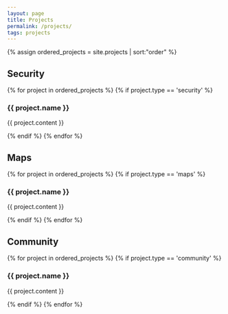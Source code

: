 ```yaml
---
layout: page
title: Projects
permalink: /projects/
tags: projects
---
```


{% assign ordered_projects = site.projects | sort:"order" %}
## Security

{% for project in ordered_projects %}
  {% if project.type == 'security' %}
<h3>{{ project.name }}</h3>
<p> {{ project.content }} </p>
  {% endif %}
{% endfor %}

## Maps

{% for project in ordered_projects %}
  {% if project.type == 'maps' %}
<h3>{{ project.name }}</h3>
<p> {{ project.content }} </p>
  {% endif %}
{% endfor %}

## Community

{% for project in ordered_projects %}
  {% if project.type == 'community' %}
<h3>{{ project.name }}</h3>
<p> {{ project.content }} </p>
  {% endif %}
{% endfor %}
